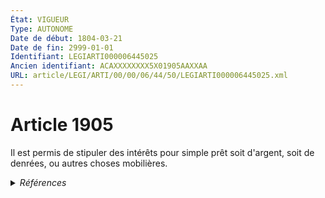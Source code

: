 ```yaml
---
État: VIGUEUR
Type: AUTONOME
Date de début: 1804-03-21
Date de fin: 2999-01-01
Identifiant: LEGIARTI000006445025
Ancien identifiant: ACAXXXXXXXX5X01905AAXXAA
URL: article/LEGI/ARTI/00/00/06/44/50/LEGIARTI000006445025.xml
---
```


<h1>Article 1905</h1>

Il est permis de stipuler des intérêts pour simple prêt soit d'argent, soit de
denrées, ou autres choses mobilières.


<details>
  <summary><em>Références</em></summary>

  <h2>Références faites par l'article</h2>
  
  <ul>
    <li>
      CREATION source Loi 1804-03-09 promulguée le 19 mars 1804
    </li>
  </ul>
</details>
